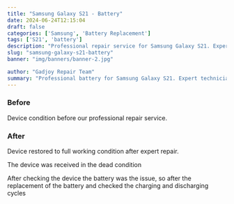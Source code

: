 ```yaml
---
title: "Samsung Galaxy S21 - Battery"
date: 2024-06-24T12:15:04
draft: false
categories: ['Samsung', 'Battery Replacement']
tags: ['S21', 'battery']
description: "Professional repair service for Samsung Galaxy S21. Expert diagnosis and quality repairs in Bangalore."
slug: "samsung-galaxy-s21-battery"
banner: "img/banners/banner-2.jpg"

author: "Gadjoy Repair Team"
summary: "Professional battery for Samsung Galaxy S21. Expert technicians, quality parts, warranty included."
---
```


### Before

Device condition before our professional repair service.

### After

Device restored to full working condition after expert repair.

The device was received in the dead condition

After checking the device the battery was the issue, so after the replacement of the battery and checked the charging and discharging cycles